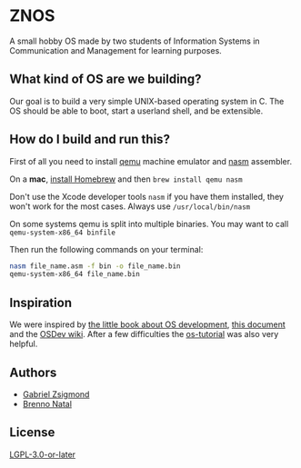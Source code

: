 # ZNOS

A small hobby OS made by two students of Information Systems in Communication and Management for learning purposes.

## What kind of OS are we building?
Our goal is to build a very simple UNIX-based operating system in C. The OS should be able to boot, start a userland shell, and be extensible.

## How do I build and run this?

First of all you need to install [qemu](https://www.qemu.org/) machine emulator and [nasm](https://www.nasm.us/) assembler.

On a **mac**, [install Homebrew](http://brew.sh) and then `brew install qemu nasm`

Don't use the Xcode developer tools `nasm` if you have them installed, they won't work for the most cases. Always use `/usr/local/bin/nasm`

On some systems qemu is split into multiple binaries. You may want
to call `qemu-system-x86_64 binfile`

Then run the following commands on your terminal:

```bash
nasm file_name.asm -f bin -o file_name.bin
qemu-system-x86_64 file_name.bin
```

## Inspiration

We were inspired by [the little book about OS development](https://littleosbook.github.io), [this document](http://www.cs.bham.ac.uk/~exr/lectures/opsys/10_11/lectures/os-dev.pdf)
and the [OSDev wiki](http://wiki.osdev.org/). After a few difficulties the [os-tutorial](https://github.com/cfenollosa/os-tutorial) was also very helpful.


## Authors
 - [Gabriel Zsigmond](https://github.com/gzsig)
 - [Brenno Natal](https://github.com/brennonatal)

## License
[LGPL-3.0-or-later](https://www.gnu.org/licenses/lgpl-3.0-standalone.html)
